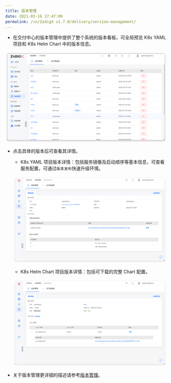 ```yaml
---
title: 版本管理
date: 2021-03-16 17:47:09
permalink: /cn/ZadigX v1.7.0/delivery/version-management/
---
```


- 在交付中心的版本管理中提供了整个系统的版本看板，可全局预览 K8s YAML 项目和 K8s Helm Chart 中的版本信息。

![版本交付](../../../_images/version_list.png '版本交付')

- 点击具体的版本后可查看其详情。

  - K8s YAML 项目版本详情：包括服务镜像及启动顺序等基本信息，可查看服务配置，可通过`版本发布`快速升级环境。

  ![版本交付](../../../_images/k8s_version_detail.png '版本交付')

  - K8s Helm Chart 项目版本详情：包括可下载的完整 Chart 配置。

  ![版本交付](../../../_images/helm_version_detail.png '版本交付')

- 关于版本管理更详细的描述请参考[版本管理](/ZadigX%20v1.7.0/project/version/)。
